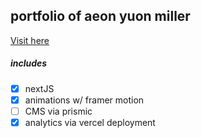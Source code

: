 ## portfolio of aeon yuon miller

[Visit here](https://personal-aym.vercel.app)

##### includes

- [x] nextJS
- [x] animations w/ framer motion
- [ ] CMS via prismic
- [x] analytics via vercel deployment
